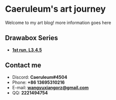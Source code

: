 # Caeruleum's art journey

Welcome to my art blog! more information goes here

<!-- slide -->
## Drawabox Series
- **[1st run, L3,4,5](https://caeruleum-asdf.github.io/_posts/2020-03-16-First-run-on-digital-lesson-3-5/)**

<!-- slide vertical=true -->
## Contact me
- Discord: **Caeruleum#4504**
- Phone: **+86 13695310216**
- E-mail: **wangyuxiangorz@gmail.com**
- QQ: **2221494754**